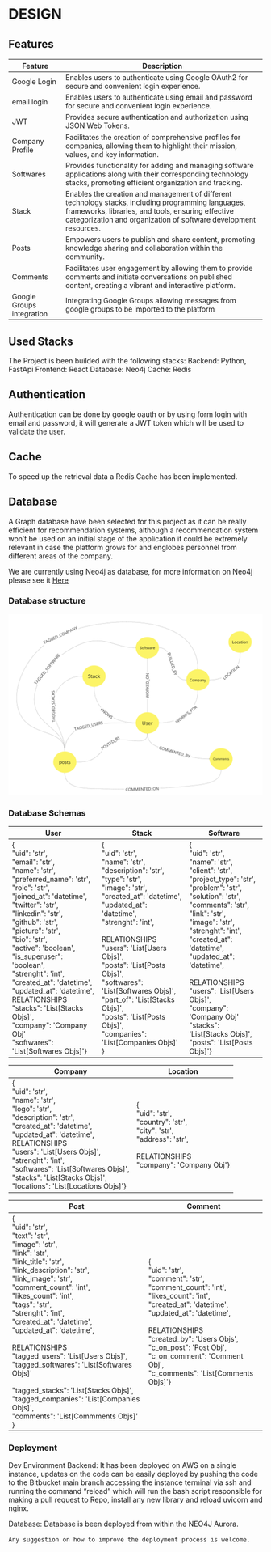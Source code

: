 # DESIGN



## Features
Feature | Description
--- | --- 
Google Login | Enables users to authenticate using Google OAuth2 for secure and convenient login experience.
email login | Enables users to authenticate using email and password for secure and convenient login experience.
JWT | Provides secure authentication and authorization using JSON Web Tokens.
Company Profile | Facilitates the creation of comprehensive profiles for companies, allowing them to highlight their mission, values, and key information.
Softwares | Provides functionality for adding and managing software applications along with their corresponding technology stacks, promoting efficient organization and tracking.
Stack | Enables the creation and management of different technology stacks, including programming languages, frameworks, libraries, and tools, ensuring effective categorization and organization of software development resources.
Posts | Empowers users to publish and share content, promoting knowledge sharing and collaboration within the community.
Comments | Facilitates user engagement by allowing them to provide comments and initiate conversations on published content, creating a vibrant and interactive platform.
Google Groups integration | Integrating Google Groups allowing messages from google groups to be imported to the platform


## Used Stacks
The Project is been builded with the following stacks:
Backend: Python, FastApi
Frontend: React
Database: Neo4j
Cache: Redis
 
## Authentication 
Authentication can be done by google oauth or by using form login with email and password, it will generate a JWT token which will be used to validate the user.

## Cache
To speed up the retrieval data a Redis Cache has been implemented.

## Database
A Graph database have been selected for this project as it can be really efficient for recommendation systems, although a recommendation system won’t be used on an initial stage of the application it could be extremely relevant in case the platform grows for and englobes personnel from different areas of the company.

We are currently using Neo4j as database, for more information on Neo4j please see it [Here](NEO4J.MD) 

### Database structure
<img src='README/IMG/Neo4j.png'/>

### Database Schemas
User | Stack | Software 
--- | --- | ---
{<br/>"uid": 'str',<br/>"email": 'str',<br/>"name": 'str',<br/>"preferred_name": 'str',<br/>"role": 'str',<br/>"joined_at": 'datetime',<br/>"twitter": 'str',<br/>"linkedin": 'str',<br/>"github": 'str',<br/>"picture": 'str',<br/>"bio": 'str',<br/>"active": 'boolean',<br/>"is_superuser": 'boolean',<br/>"strenght": 'int',<br/>"created_at": 'datetime',<br/>"updated_at": 'datetime',<br/>RELATIONSHIPS<br/>"stacks": 'List[Stacks Objs]',<br/>"company": 'Company Obj'<br/>"softwares": 'List[Softwares Objs]'}|{<br/>"uid": 'str',<br/>"name": 'str',<br/>"description": 'str',<br/>"type": 'str',<br/>"image": 'str',<br/>"created_at": 'datetime',<br/>"updated_at": 'datetime',<br/>"strenght": 'int',<br/><br/>RELATIONSHIPS<br/>"users": 'List[Users Objs]',<br/>"posts": 'List[Posts Objs]',<br/>"softwares": 'List[Softwares Objs]',<br/>"part_of": 'List[Stacks Objs]',<br/>"posts": 'List[Posts Objs]',<br/>"companies": 'List[Companies Objs]'<br/>}|{<br/>"uid": 'str',<br/>"name": 'str',<br/>"client": 'str',<br/>"project_type": 'str',<br/>"problem": 'str',<br/>"solution": 'str',<br/>"comments": 'str',<br/>"link": 'str',<br/>"image": 'str',<br/>"strenght": 'int',<br/>"created_at": 'datetime',<br/>"updated_at": 'datetime',<br/><br/>RELATIONSHIPS<br/>"users": 'List[Users Objs]',<br/>"company": 'Company Obj'<br/>"stacks": 'List[Stacks Objs]',<br/>"posts": 'List[Posts Objs]'} 

Company | Location
---|---
{<br/>"uid": 'str',<br/>"name": 'str',<br/>"logo": 'str',<br/>"description": 'str',<br/>"created_at": 'datetime',<br/>"updated_at": 'datetime',<br/>RELATIONSHIPS<br/>"users": 'List[Users Objs]',<br/>"strenght": 'int',<br/>"softwares": 'List[Softwares Objs]',<br/>"stacks": 'List[Stacks Objs]',<br/>"locations": 'List[Locations Objs]'}|{<br/>"uid": 'str',<br/>"country": 'str',<br/>"city": 'str',<br/>"address": 'str',<br/><br/>RELATIONSHIPS<br/>"company": 'Company Obj'}


Post | Comment
---|---
{<br/>"uid": 'str',<br/>"text": 'str',<br/>"image": 'str',<br/>"link": 'str',<br/>"link_title": 'str',<br/>"link_description": 'str',<br/>"link_image": 'str',<br/>"comment_count": 'int',<br/>"likes_count": 'int',<br/>"tags": 'str',<br/>"strenght": 'int',<br/>"created_at": 'datetime',<br/>"updated_at": 'datetime',<br/><br/>RELATIONSHIPS<br/>"tagged_users": 'List[Users Objs]',<br/>"tagged_softwares": 'List[Softwares Objs]'<br/><br/>"tagged_stacks": 'List[Stacks Objs]',<br/>"tagged_companies": 'List[Companies Objs]',<br/>"comments": 'List[Commments Objs]'<br/>}|{<br/>"uid": 'str',<br/>"comment": 'str',<br/>"comment_count": 'int',<br/>"likes_count": 'int',<br/>"created_at": 'datetime',<br/>"updated_at": 'datetime',<br/><br/>RELATIONSHIPS<br/>"created_by": 'Users Objs',<br/>"c_on_post": 'Post Obj',<br/>"c_on_comment": 'Comment Obj',<br/>"c_comments": 'List[Comments Objs]'}



### Deployment

Dev Environment
Backend: It has been deployed on AWS on a single instance, updates on the code can be easily deployed by pushing the code to the Bitbucket main branch accessing the instance terminal via ssh and running the command “reload” which will run the bash script responsible for making a pull request to Repo, install any new library and reload uvicorn and nginx.

Database: Database is been deployed from within the NEO4J Aurora.

    Any suggestion on how to improve the deployment process is welcome.